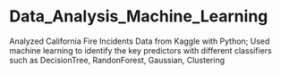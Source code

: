 # Data_Analysis_Machine_Learning
Analyzed California  Fire Incidents Data from Kaggle with Python; Used machine learning to identify the key predictors with different classifiers such as DecisionTree, RandonForest, Gaussian, Clustering
